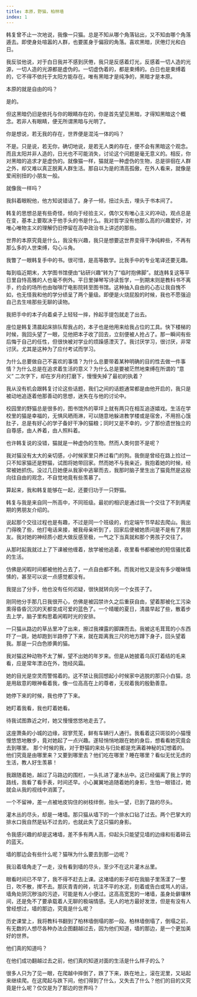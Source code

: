 ```yaml
---
title: 本原，野猫，柏林墙
index: 1
---
```


韩复曾不止一次地说，我像一只猫。总是不知从哪个角落钻出，又不知由哪个角落遁去。即使身处喧嚣的人群，也要匿身于偏寂的角落。喜欢黑暗，厌倦灯光和白日。

我反驳他说，对于白日我并不感到厌倦，我只是反感着灯光，反感着一切人造的光源，一切人造的光源都是虚伪的。一切虚伪着的，都是束缚的。白日也是束缚着的，它不得不依托于太阳方能存在。唯有黑暗才是纯净的，黑暗才是本原。

本原的就是自由的吗？

是的。

但这黑暗仍旧是依托与你的眼睛存在的，你是首先望见黑暗，才得知黑暗这个概念。若非人有眼睛，便无所谓黑暗与光明了。

你是想说，若无我的存在，世界便是混沌一体的吗？

不是。只是说，若无你，确切地说，是若无人类的存在，便不会有黑暗这个观念。而且太阳并非人造的，日光也不可能消失，讨论这个问题是毫无意义的。相反，你对黑暗的追求才是虚伪的。就像猫一样，猫就是一种虚伪的生物，总是徘徊在人群之外，却又难以真正脱离人群生活。那自以为是的清高孤傲，在外人看来，就像是爱闹别扭的小朋友一般。

就像我一样吗？

我斜着眼睨他，他方知说错话了。身子一倾，扭过头去，埋头于书本间了。

韩复的思想总是有些奇怪，倾向于经验主义，偶尔又有唯心主义的冲动，观点总是在变，基本上要取决于他手头的书是什么。我对哲学没有他那么高的兴趣爱好，对唯心唯物主义的理解仍旧停留在高中政治书上讲述的那些。

世界的本原究竟是什么，我没有兴趣，我只是想要这世界变得干净纯粹些，不再有那么多的人世束缚，勾心斗角。

我瞥了一眼韩复手中的书。很可惜，是高等数学。比我手中的专业笔译还要无趣。

每到临近期末，大学图书馆便由“钻研兴趣”转为了“临时抱佛脚”。就连韩复这等平日里自恃高雅的人也毫不例外。平日里弹琴写诗读哲学，一到期末则是教科书不离手，约会的场所也由咖啡厅电影院转至图书馆。这种抽入自由的心态让我自愧不如，也无怪我和他的学分绩呈了两个量级。即便是火烧屁股的时候，我也不愿强迫自己去生啃那些无聊的读物。

我把手中的本子向着桌子上轻轻一摔，拎起手提包就走了出去。

座位是韩复清晨起床排队帮我占的，本子也是他用来给我占位的工具。快下楼梯的时候，我回头望了一眼，见他把本子收了回去，立刻便被人抢占了。那一瞬间有些后悔于自己的任性，但很快被对学业的烦躁感湮灭了。我讨厌学习，很讨厌，非常讨厌。尤其是这种为了应付考试而学习。

为什么总要做自己不喜欢的事情？为什么总要带着某种明确的目的性去做一件事情？为什么总是在追求着生活的意义？为什么总是要被茫然地束缚在所谓的 “意义” 二次字下，却在岁月的打磨下，慢慢失掉了最初的执着？

我从没有机会跟韩复讨论这些话题，我们之间的话题通常都是由他开启的，我只是被动地追逐着他那善动的思想，迷失在与他的讨论中。


校园里的野猫总是很多的，图书馆外的草坪上就有两只在相互追逐嬉戏。生活在学校里的猫是幸福的，无惧风晒雨淋，可以随意地躲进教学楼或是宿舍，不用担心饿肚子，总是有好心的学子备好干净的猫粮；同时又是不幸的，少了那份遗世独立的自尊感，由人养着，由人照料着。

也许韩复说的没错，猫就是一种虚伪的生物。然而人类何尝不是呢？

我对猫没有太大的亲切感，小时候家里只养过看门的狗。我倒是曾经在路上捡过一只不知家猫还是野猫，试图将她带回家。然而她不与我亲近，我抱着她的时候，经常被她抓伤。没过几日她便从我家中逃窜而去，我那时脑子里生出了猫竟然是这般向往自由的观念，不自觉地竟有些羡慕了。

算起来，我和韩复能够在一起，还要归功于一只野猫。

韩复与我是来自同一所高中，不同班级。最初的相识是通过我一个交往了不到两星期的男朋友介绍的。

说起那个交往过程也是有趣，不过是同一个班级的，约定端午节早起去爬山。我出门得晚了些，他打电话来接，被我母亲听到了，回家后便被她质问是不是有了男朋友。我对她的神经质小题大做反感至极，一气之下当真就和那个男孩子交往了。

从那时起我就过上了下课被他缠着，放学被他追着，夜里看书都被他的短信骚扰着的生活。

仿佛是闲暇时间都被他抢占去了，一点自由都不剩。而我对他又是没有多少暧昧情愫的，甚至可以说一点感觉都没有。

我提出了分手，他也没有任何迟疑，很快就转向另一个女孩子了。

刚同他分手那几日我很开心，仿佛是被囚禁许久之后重获自由，望着那被化工污染熏得昏昏沉沉的天都变成可爱的蓝色了。一个晴暖的夏日，清晨早起了些，散着步去上学，脑子里构思着闲暇时光的安排。

一只猫从路边的草丛里冲了出来，擦过我裸露的脚踝而去。我被这毛茸茸的小东西吓了一跳，她却跑到半路停了下来，就在距离我三尺的地方蹲下身子，回头望着我。那是一只白色掺黄的猫。

我对猫这种动物不太了解，望不出她的年岁来。但是从她披着乌灰打着结的毛来看，应是常年漂泊在外，饱经风霜。

她的目光是空灵而警惕着的。这不禁让我回想起小时候家中逃脱的那只小白猫，总是用敌意的眼神看着我，像一位高高在上的尊者，无视着我的殷勤善意。

她停下来的时候，我也停了下来。

她盯着我看，我也盯着她看。

待我试图靠近之时，她又慢慢悠悠地走去了。

这座萧条的小城的边缘，寂寥荒芜，鲜有车辆行人通行。我看着这只斑驳的小猫慢慢悠悠地散步，竟对她起了一点兴趣。遂轻悄悄地跟在她的身后，想看看她究竟会去到哪里。 那个时候的我，对于野猫的来处与归处都是充满着神秘的幻想着的。他们究竟是由哪里来？又要到哪里去？他们吃在哪里？睡在哪里？看似无忧无虑的生活，教人好生羡慕！

我跟随着她，越过了马路边的围栏，一头扎进了灌木丛中。这已经偏离了我上学的路线，我看了看手表，时间还早。小心翼翼地追随着她的身影，生怕一眼错过，她就会从我的视线中消匿了。

一个不留神，差一点被地皮钩住的树枝绊倒，抬头一望，已到了路的尽头。

灌木丛的尽头，却是一堵墙。那只猫从墙下的一个排水口钻了过去。两个巴掌大的排水口我自然是钻不过去的，也就此失了这只猫的身影。

令我感兴趣的却是这堵墙，差不多有两人高，仰起头只能望见墙的边缘和衔着碎云的蓝天。

墙的那边会有些什么呢？猫咪为什么要去到那一边呢？

我沿着墙角走了一走，没有看到墙的尽头，至少不在这片灌木丛里。

眼看时间已不早了，我不得不赶去上课。这堵墙的影子却在我脑子里荡漾了一整日，吹不散，撵不去。那灰青青的砖，坑洼不平的水泥，刻着或告白或骂人的话，墙角处阴沉秽浊的污迹，可能是有人小便过。这高高宽宽的一堵墙，虽身处僻壤林间，还是免不了要承载着人无聊的极端情感。无人的地方最好发泄，但是有没有人曾经想过，墙的那边，究竟是什么呢？

历史课堂上，我将教科书翻到了柏林墙倒塌的那一段。柏林墙倒塌了，倒塌之前，有无数的人想尽各种办法企图翻越过去，因为他们知道，墙的那边，是一个更加美好的世界。

他们真的知道吗？

在他们成功翻越过去之前，他们真的知道对面的生活是什么样子的么？

很多人只为了见一眼，在爬越中摔倒了，跌了下来，跌在地上，滚在泥里，又站起来继续爬。在这爬起与跌下间，他们得到了什么，又失去了什么？他们的目的又究竟是什么呢？仅仅是为了那边的世界吗？
